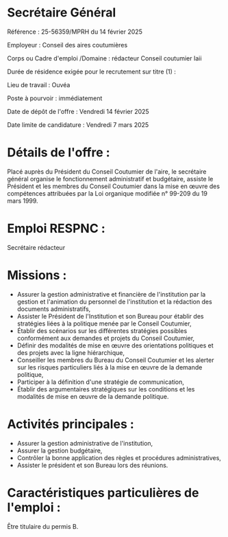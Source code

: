 # Secrétaire Général

Référence : 25-56359/MPRH du 14 février 2025

Employeur : Conseil des aires coutumières

Corps ou Cadre d'emploi /Domaine : rédacteur Conseil coutumier Iaii

Durée de résidence exigée pour le recrutement sur titre (1) :

Lieu de travail : Ouvéa

Poste à pourvoir : immédiatement

Date de dépôt de l'offre : Vendredi 14 février 2025

Date limite de candidature : Vendredi 7 mars 2025

# Détails de l'offre :

Placé auprès du Président du Conseil Coutumier de l'aire, le secrétaire général organise le fonctionnement administratif et budgétaire, assiste le Président et les membres du Conseil Coutumier dans la mise en œuvre des compétences attribuées par la Loi organique modifiée n° 99-209 du 19 mars 1999.

# Emploi RESPNC :

Secrétaire rédacteur

# Missions :

- Assurer la gestion administrative et financière de l'institution par la gestion et l'animation du personnel de l'institution et la rédaction des documents administratifs,
- Assister le Président de l'Institution et son Bureau pour établir des stratégies liées à la politique menée par le Conseil Coutumier,
- Établir des scénarios sur les différentes stratégies possibles conformément aux demandes et projets du Conseil Coutumier,
- Définir des modalités de mise en œuvre des orientations politiques et des projets avec la ligne hiérarchique,
- Conseiller les membres du Bureau du Conseil Coutumier et les alerter sur les risques particuliers liés à la mise en œuvre de la demande politique,
- Participer à la définition d'une stratégie de communication,
- Établir des argumentaires stratégiques sur les conditions et les modalités de mise en œuvre de la demande politique.

# Activités principales :

- Assurer la gestion administrative de l'institution,
- Assurer la gestion budgétaire,
- Contrôler la bonne application des règles et procédures administratives,
- Assister le président et son Bureau lors des réunions.

# Caractéristiques particulières de l'emploi :

Être titulaire du permis B.